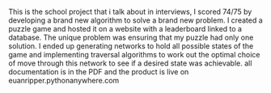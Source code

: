 This is the school project that i talk about in interviews, I scored 74/75 by developing a brand new algorithm to solve a brand new problem.
I created a puzzle game and hosted it on a website with a leaderboard linked to a database. The unique problem was ensuring that my puzzle had only one solution.
I ended up generating networks to hold all possible states of the game and implementing traversal algorithms to work out the optimal choice of move through this network to see
if a desired state was achievable. all documentation is in the PDF and the product is live on euanripper.pythonanywhere.com
